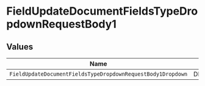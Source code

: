 # FieldUpdateDocumentFieldsTypeDropdownRequestBody1


## Values

| Name                                                        | Value                                                       |
| ----------------------------------------------------------- | ----------------------------------------------------------- |
| `FieldUpdateDocumentFieldsTypeDropdownRequestBody1Dropdown` | DROPDOWN                                                    |
